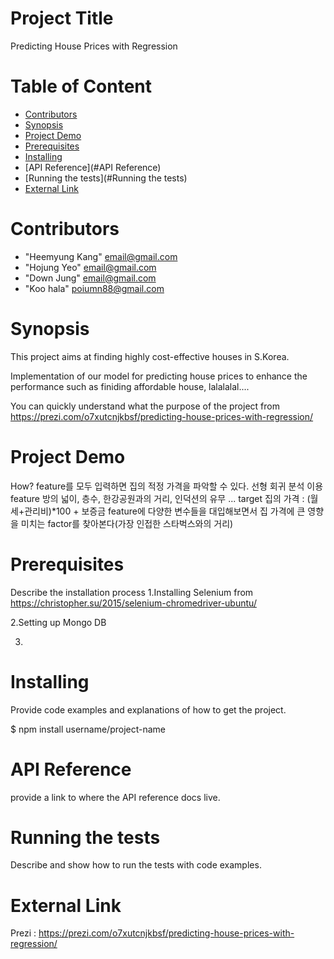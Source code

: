# Project Title
Predicting House Prices with Regression

# Table of Content

* [Contributors](#Contributors)
* [Synopsis](#Synopsis)
* [Project Demo](#project_demo)
* [Prerequisites](#Prerequisites)
* [Installing](#Installing)
* [API Reference](#API Reference)
* [Running the tests](#Running the tests)
* [External Link](#External_link)

# <a name="Contributors"></a>Contributors
* "Heemyung Kang" <email@gmail.com>
* "Hojung Yeo" <email@gmail.com>
* "Down Jung" <email@gmail.com>
* "Koo hala" <poiumn88@gmail.com>

# <a name="Synopsis"></a>Synopsis
This project aims at finding highly cost-effective houses in S.Korea.

Implementation of our model for predicting house prices to enhance the performance such as finiding affordable house, lalalalal....

You can quickly understand what the purpose of the project from https://prezi.com/o7xutcnjkbsf/predicting-house-prices-with-regression/

# <a name="project_demo"></a>Project Demo
How?
feature를 모두 입력하면 집의 적정 가격을 파악할 수 있다.
선형 회귀 분석 이용
feature
방의 넓이, 층수, 한강공원과의 거리, 인덕션의 유무 ...
target
집의 가격 : (월세+관리비)*100 + 보증금
feature에 다양한 변수들을 대입해보면서 집 가격에 큰 영향을 미치는 factor를 찾아본다(가장 인접한 스타벅스와의 거리)

# <a name="Prerequisites"></a>Prerequisites
Describe the installation process
1.Installing Selenium from https://christopher.su/2015/selenium-chromedriver-ubuntu/

2.Setting up Mongo DB

3.

# <a name="Installing"></a>Installing
Provide code examples and explanations of how to get the project.

$ npm install username/project-name

# <a name="API Reference"></a>API Reference
provide a link to where the API reference docs live.

# <a name="Running the tests"></a>Running the tests
Describe and show how to run the tests with code examples.

# <a name="External_link"></a>External Link
Prezi : https://prezi.com/o7xutcnjkbsf/predicting-house-prices-with-regression/
